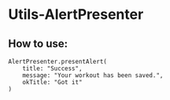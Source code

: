 # Utils-AlertPresenter

## How to use: 

```
AlertPresenter.presentAlert(
    title: "Success",
    message: "Your workout has been saved.",
    okTitle: "Got it"
)
```
